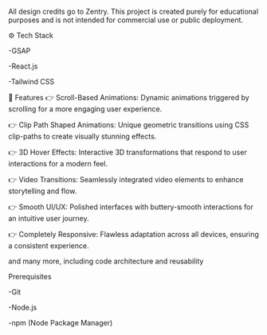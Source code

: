 All design credits go to Zentry. This project is created purely for educational purposes and is not intended for commercial use or public deployment.

⚙️ Tech Stack

-GSAP

-React.js

-Tailwind CSS

🔋 Features
👉 Scroll-Based Animations: Dynamic animations triggered by scrolling for a more engaging user experience.

👉 Clip Path Shaped Animations: Unique geometric transitions using CSS clip-paths to create visually stunning effects.

👉 3D Hover Effects: Interactive 3D transformations that respond to user interactions for a modern feel.

👉 Video Transitions: Seamlessly integrated video elements to enhance storytelling and flow.

👉 Smooth UI/UX: Polished interfaces with buttery-smooth interactions for an intuitive user journey.

👉 Completely Responsive: Flawless adaptation across all devices, ensuring a consistent experience.

and many more, including code architecture and reusability


Prerequisites

-Git

-Node.js

-npm (Node Package Manager)

